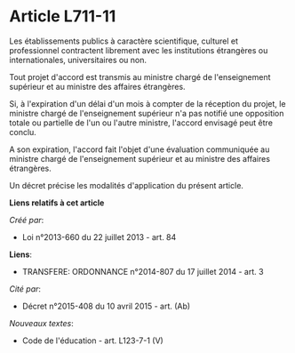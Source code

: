 # Article L711-11

Les établissements publics à caractère scientifique, culturel et professionnel contractent librement avec les institutions
étrangères ou internationales, universitaires ou non. 

Tout projet d'accord est transmis au ministre chargé de l'enseignement supérieur et au ministre des affaires étrangères. 

Si, à l'expiration d'un délai d'un mois à compter de la réception du projet, le ministre chargé de l'enseignement supérieur
n'a pas notifié une opposition totale ou partielle de l'un ou l'autre ministre, l'accord envisagé peut être conclu. 

A son expiration, l'accord fait l'objet d'une évaluation communiquée au ministre chargé de l'enseignement supérieur et au
ministre des affaires étrangères. 

Un décret précise les modalités d'application du présent article.

**Liens relatifs à cet article**

_Créé par_:

  - Loi n°2013-660 du 22 juillet 2013 - art. 84

**Liens**:

  - TRANSFERE: ORDONNANCE n°2014-807 du 17 juillet 2014 - art. 3

_Cité par_:

  - Décret n°2015-408 du 10 avril 2015 - art. (Ab)

_Nouveaux textes_:

  - Code de l'éducation - art. L123-7-1 (V)
